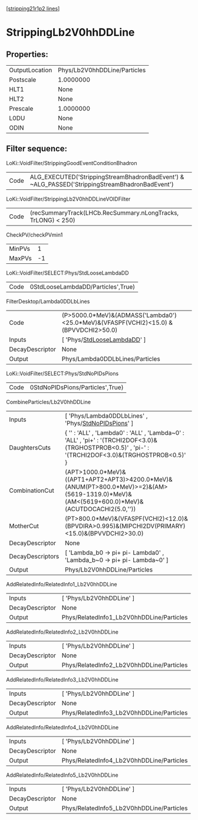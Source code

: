 [[stripping21r1p2 lines]](./stripping21r1p2-index)

# StrippingLb2V0hhDDLine

## Properties:

|                |                              |
|----------------|------------------------------|
| OutputLocation | Phys/Lb2V0hhDDLine/Particles |
| Postscale      | 1.0000000                    |
| HLT1           | None                         |
| HLT2           | None                         |
| Prescale       | 1.0000000                    |
| L0DU           | None                         |
| ODIN           | None                         |

## Filter sequence:

LoKi::VoidFilter/StrippingGoodEventConditionBhadron

|      |                                                                                                |
|------|------------------------------------------------------------------------------------------------|
| Code | ALG_EXECUTED('StrippingStreamBhadronBadEvent') & ~ALG_PASSED('StrippingStreamBhadronBadEvent') |

LoKi::VoidFilter/StrippingLb2V0hhDDLineVOIDFilter

|      |                                                               |
|------|---------------------------------------------------------------|
| Code | (recSummaryTrack(LHCb.RecSummary.nLongTracks, TrLONG) \< 250) |

CheckPV/checkPVmin1

|        |     |
|--------|-----|
| MinPVs | 1   |
| MaxPVs | -1  |

LoKi::VoidFilter/SELECT:Phys/StdLooseLambdaDD

|      |                                    |
|------|------------------------------------|
| Code | 0StdLooseLambdaDD/Particles',True) |

FilterDesktop/Lambda0DDLbLines

|                 |                                                                                          |
|-----------------|------------------------------------------------------------------------------------------|
| Code            | (P\>5000.0\*MeV)&(ADMASS('Lambda0')\<25.0\*MeV)&(VFASPF(VCHI2)\<15.0) &(BPVVDCHI2\>50.0) |
| Inputs          | [ 'Phys/[StdLooseLambdaDD](./stripping21r1p2-commonparticles-stdlooselambdadd)' ]      |
| DecayDescriptor | None                                                                                     |
| Output          | Phys/Lambda0DDLbLines/Particles                                                          |

LoKi::VoidFilter/SELECT:Phys/StdNoPIDsPions

|      |                                  |
|------|----------------------------------|
| Code | 0StdNoPIDsPions/Particles',True) |

CombineParticles/Lb2V0hhDDLine

|                  |                                                                                                                                                         |
|------------------|---------------------------------------------------------------------------------------------------------------------------------------------------------|
| Inputs           | [ 'Phys/Lambda0DDLbLines' , 'Phys/[StdNoPIDsPions](./stripping21r1p2-commonparticles-stdnopidspions)' ]                                               |
| DaughtersCuts    | { '' : 'ALL' , 'Lambda0' : 'ALL' , 'Lambda~0' : 'ALL' , 'pi+' : '(TRCHI2DOF\<3.0)&(TRGHOSTPROB\<0.5)' , 'pi-' : '(TRCHI2DOF\<3.0)&(TRGHOSTPROB\<0.5)' } |
| CombinationCut   | (APT\>1000.0\*MeV)&((APT1+APT2+APT3)\>4200.0\*MeV)&(ANUM(PT\>800.0\*MeV)\>=2)&(AM\>(5619-1319.0)\*MeV)&(AM\<(5619+600.0)\*MeV)&(ACUTDOCACHI2(5.0,''))   |
| MotherCut        | (PT\>800.0\*MeV)&(VFASPF(VCHI2)\<12.0)&(BPVDIRA\>0.995)&(MIPCHI2DV(PRIMARY)\<15.0)&(BPVVDCHI2\>30.0)                                                    |
| DecayDescriptor  | None                                                                                                                                                    |
| DecayDescriptors | [ 'Lambda_b0 -\> pi+ pi- Lambda0' , 'Lambda_b~0 -\> pi+ pi- Lambda~0' ]                                                                               |
| Output           | Phys/Lb2V0hhDDLine/Particles                                                                                                                            |

AddRelatedInfo/RelatedInfo1_Lb2V0hhDDLine

|                 |                                           |
|-----------------|-------------------------------------------|
| Inputs          | [ 'Phys/Lb2V0hhDDLine' ]                |
| DecayDescriptor | None                                      |
| Output          | Phys/RelatedInfo1_Lb2V0hhDDLine/Particles |

AddRelatedInfo/RelatedInfo2_Lb2V0hhDDLine

|                 |                                           |
|-----------------|-------------------------------------------|
| Inputs          | [ 'Phys/Lb2V0hhDDLine' ]                |
| DecayDescriptor | None                                      |
| Output          | Phys/RelatedInfo2_Lb2V0hhDDLine/Particles |

AddRelatedInfo/RelatedInfo3_Lb2V0hhDDLine

|                 |                                           |
|-----------------|-------------------------------------------|
| Inputs          | [ 'Phys/Lb2V0hhDDLine' ]                |
| DecayDescriptor | None                                      |
| Output          | Phys/RelatedInfo3_Lb2V0hhDDLine/Particles |

AddRelatedInfo/RelatedInfo4_Lb2V0hhDDLine

|                 |                                           |
|-----------------|-------------------------------------------|
| Inputs          | [ 'Phys/Lb2V0hhDDLine' ]                |
| DecayDescriptor | None                                      |
| Output          | Phys/RelatedInfo4_Lb2V0hhDDLine/Particles |

AddRelatedInfo/RelatedInfo5_Lb2V0hhDDLine

|                 |                                           |
|-----------------|-------------------------------------------|
| Inputs          | [ 'Phys/Lb2V0hhDDLine' ]                |
| DecayDescriptor | None                                      |
| Output          | Phys/RelatedInfo5_Lb2V0hhDDLine/Particles |
